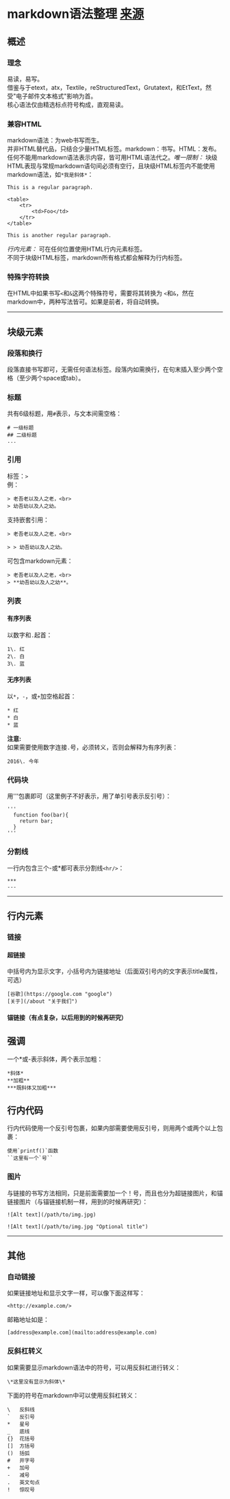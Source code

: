 # markdown语法整理 **[来源](http://daringfireball.net/projects/markdown/syntax)**

## 概述

### 理念

易读，易写。<br>
借鉴与于etext，atx，Textile，reStructuredText，Grutatext，和EtText，然受"电子邮件文本格式"影响为首。<br>
核心语法仅由精选标点符号构成，直观易读。

### 兼容HTML

markdown语法：为web书写而生。<br>
并非HTML替代品，只结合少量HTML标签。markdown：书写。HTML：发布。<br>
任何不能用markdown语法表示内容，皆可用HTML语法代之。_唯一限制：_ 块级HTML表现与常规markdown语句间必须有空行，且块级HTML标签内不能使用markdown语法，如`*我是斜体*`：

```
This is a regular paragraph.

<table>
    <tr>
        <td>Foo</td>
    </tr>
</table>

This is another regular paragraph.
```

_行内元素：_ 可在任何位置使用HTML行内元素标签。<br>
不同于块级HTML标签，markdown所有格式都会解释为行内标签。

### 特殊字符转换

在HTML中如果书写`<`和`&`这两个特殊符号，需要将其转换为 `<`和`&`，然在markdown中，两种写法皆可。如果是前者，将自动转换。

--------------------------------------------------------------------------------

## 块级元素

### 段落和换行

段落直接书写即可，无需任何语法标签。段落内如需换行，在句末插入至少两个空格（至少两个space或tab）。

### 标题

共有6级标题，用`#`表示，与文本间需空格：

```
# 一级标题
## 二级标题
...
```

### 引用

标签：`>`<br>
例：

```
> 老吾老以及人之老，<br>
> 幼吾幼以及人之幼。
```

支持嵌套引用：

```
> 老吾老以及人之老，<br>

> > 幼吾幼以及人之幼。
```

可包含markdown元素：

```
> 老吾老以及人之老，<br>
> **幼吾幼以及人之幼**。
```

### 列表

#### 有序列表

以数字和`.`起首：

```
1\. 红
2\. 白
3\. 蓝
```

#### 无序列表

以`*`，`-`，或`+`加空格起首：

```
* 红
* 白
* 蓝
```

**注意:**<br>
如果需要使用数字连接`.`号，必须转义，否则会解释为有序列表：

```
2016\. 今年
```

### 代码块

用'''包裹即可（这里例子不好表示，用了单引号表示反引号）：

```
'''
  function foo(bar){
    return bar;
  }
'''
```

### 分割线

一行内包含三个-或*都可表示分割线`<hr/>`：

```
***
---
```

--------------------------------------------------------------------------------

## 行内元素

### 链接

#### 超链接

中括号内为显示文字，小括号内为链接地址（后面双引号内的文字表示title属性，可选）

```
[谷歌](https://google.com "google")
[关于](/about "关于我们")
```

#### 锚链接（有点复杂，以后用到的时候再研究）

## 强调

一个*或-表示斜体，两个表示加粗：

```
*斜体*
**加粗**
***既斜体又加粗***
```

## 行内代码

行内代码使用一个反引号包裹，如果内部需要使用反引号，则用两个或两个以上包裹：

```
使用`printf()`函数
``这里有一个`号``
```

### 图片

与链接的书写方法相同，只是前面需要加一个！号，而且也分为超链接图片，和锚链接图片（与锚链接机制一样，用到的时候再研究）：

```
![Alt text](/path/to/img.jpg)

![Alt text](/path/to/img.jpg "Optional title")
```

--------------------------------------------------------------------------------

## 其他

### 自动链接

如果链接地址和显示文字一样，可以像下面这样写：

```
<http://example.com/>
```

邮箱地址如是：

```
[address@example.com](mailto:address@example.com)
```

### 反斜杠转义

如果需要显示markdown语法中的符号，可以用反斜杠进行转义：

```
\*这里没有显示为斜体\*
```

下面的符号在markdown中可以使用反斜杠转义：

```
\   反斜线
`   反引号
*   星号
_   底线
{}  花括号
[]  方括号
()  括弧
#   井字号
+   加号
-   减号
.   英文句点
!   惊叹号
```
